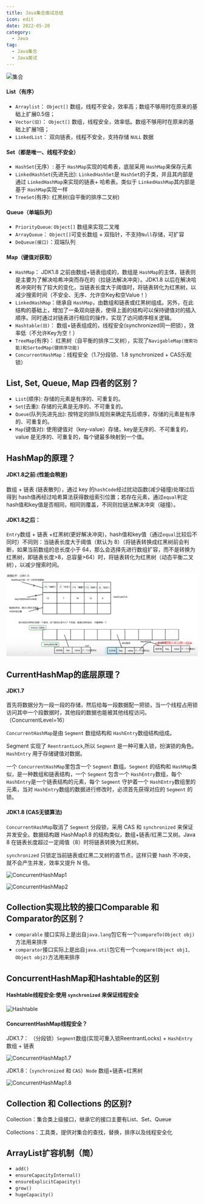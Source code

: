 ```yaml
---
title: Java集合面试总结
icon: edit
date: 2022-05-20
category:
  - Java
tag:
  - Java集合
  - Java面试
---
```


![集合](https://nevermore-picbed-1304219157.cos.ap-guangzhou.myqcloud.com/20220909143854.png)

#### List（有序）

- `Arraylist`： `Object[]` 数组，线程不安全，效率高；数组不够用时在原来的基础上扩展0.5倍；
- `Vector(旧)`： `Object[]` 数组，线程安全，效率低。数组不够用时在原来的基础上扩展1倍；
- `LinkedList`： 双向链表，线程不安全，支持存储 `NULL` 数据

#### Set（都是唯一、线程不安全）

- `HashSet`(无序）: 基于 `HashMap`实现的哈希表，底层采用 `HashMap`来保存元素
- `LinkedHashSet`(先进先出): `LinkedHashSet`是 `HashSet`的子类，并且其内部是通过 `LinkedHashMap`来实现的链表+ 哈希表。类似于 `LinkedHashMap`其内部是基于 `HashMap`实现一样
- `TreeSet`(有序): 红黑树(自平衡的排序二叉树)

#### Queue（单端队列）

- `PriorityQueue`: `Object[]` 数组来实现二叉堆
- `ArrayQueue`： `Object[]`可变长数组 + 双指针，不支持`Null`存储，可扩容
- `DeQueue(接口)`：双端队列 

#### Map（键值对获取）

- `HashMap`： JDK1.8 之前由数组+链表组成的，数组是 `HashMap`的主体，链表则是主要为了解决哈希冲突而存在的（拉链法解决冲突）。JDK1.8 以后在解决哈希冲突时有了较大的变化，当链表长度大于阈值时，将链表转化为红黑树，以减少搜索时间（不安全、无序、允许空Key和空Value！）
- `LinkedHashMap`：继承自 `HashMap`，由数组和链表或红黑树组成。另外，在此结构的基础上，增加了一条双向链表，使得上面的结构可以保持键值对的插入顺序。同时通过对链表进行相应的操作，实现了访问顺序相关逻辑。
- `Hashtable(旧)`： 数组+链表组成的，线程安全(synchronized同一把锁），效率低（不允许Key为空！）
- `TreeMap`(有序)： 红黑树（自平衡的排序二叉树），实现了`NavigableMap(搜索功能)和SortedMap(键排序功能)`
- `ConcurrentHashMap`：线程安全（1.7分段锁、1.8 synchronized + CAS乐观锁）

## List, Set, Queue, Map 四者的区别？

- `List`(顺序): 存储的元素是有序的、可重复的。
- `Set`(去重): 存储的元素是无序的、不可重复的。
- `Queue`(队列先进先出): 按特定的排队规则来确定先后顺序，存储的元素是有序的、可重复的。
- `Map`(键值对): 使用键值对（key-value）存储，key是无序的、不可重复的，value 是无序的、可重复的，每个键最多映射到一个值。

## HashMap的原理？

#### JDK1.8之前:(性能会稍差) 

数组 + 链表 (链表散列），通过 key 的`hashCode`经过扰动函数(减少碰撞)处理过后得到 hash值再经过哈希算法获得数组索引位置；若存在元素，通过`equal`判定hash值和key值是否相同，相同则覆盖，不同则拉链法解决冲突（碰撞）。

#### JDK1.8之后：

`Entry`数组 + 链表 +红黑树(更好解决冲突)，hash值和key值（通过`equal`比较后不同时）不同则：当链表长度大于阈值（默认为 8）（将链表转换成红黑树前会判断，如果当前数组的总长度小于 64，那么会选择先进行数组扩容，而不是转换为红黑树，即链表长度>8，总容量>64）时，将链表转化为红黑树（动态平衡二叉树），以减少搜索时间。

  ![HashMap](../back-end/public/HashMap.png)

## CurrentHashMap的底层原理？

#### JDK1.7

首先将数据分为一段一段的存储，然后给每一段数据配一把锁，当一个线程占用锁访问其中一个段数据时，其他段的数据也能被其他线程访问。（ConcurrentLevel=16）

`ConcurrentHashMap`是由 `Segment` 数组结构和 `HashEntry`数组结构组成。

Segment 实现了 `ReentrantLock`,所以 `Segment` 是一种可重入锁，扮演锁的角色。`HashEntry` 用于存储键值对数据。

一个 `ConcurrentHashMap`里包含一个 `Segment` 数组。`Segment` 的结构和 `HashMap`类似，是一种数组和链表结构，一个 `Segment` 包含一个 `HashEntry`数组，每个 `HashEntry`是一个链表结构的元素，每个 `Segment` 守护着一个 `HashEntry`数组里的元素，当对 `HashEntry`数组的数据进行修改时，必须首先获得对应的 `Segment` 的锁。

#### JDK1.8 (CAS无锁算法)

`ConcurrentHashMap`取消了 `Segment` 分段锁，采用 CAS 和 `synchronized` 来保证并发安全。数据结构跟 HashMap1.8 的结构类似，数组+链表/红黑二叉树。Java 8 在链表长度超过一定阈值（8）时将链表转换为红黑树。

`synchronized` 只锁定当前链表或红黑二叉树的首节点，这样只要 hash 不冲突，就不会产生并发，效率又提升 N 倍。

![ConcurrentHashMap1](https://nevermore-picbed-1304219157.cos.ap-guangzhou.myqcloud.com/currentMap_f-25cDon5g.PNG)

![ConcurrentHashMap2](https://nevermore-picbed-1304219157.cos.ap-guangzhou.myqcloud.com/2_sGwmqsZLei.PNG)

## Collection实现比较的接口Comparable 和 Comparator的区别？

- `comparable` 接口实际上是出自`java.lang`包它有一个`compareTo(Object obj)`方法用来排序
- `comparator`接口实际上是出自`java.util`包它有一个`compare(Object obj1, Object obj2)`方法用来排序

## ConcurrentHashMap和Hashtable的区别

#### Hashtable线程安全:使用 `synchronized` 来保证线程安全

![Hashtable](https://nevermore-picbed-1304219157.cos.ap-guangzhou.myqcloud.com/1_caHVHB15Yk.PNG)

#### ConcurrentHashMap线程安全？

JDK1.7： （分段锁）`Segment`数组(实现可重入锁ReentrantLocks) + `HashEntry`数组 + 链表

![ConcurrentHashMap1.7](https://nevermore-picbed-1304219157.cos.ap-guangzhou.myqcloud.com/2_acz9dqi_R2.PNG)

JDK1.8：（`synchronized` 和 `CAS`）`Node` 数组+链表+红黑树

![ConcurrentHashMap1.8](https://nevermore-picbed-1304219157.cos.ap-guangzhou.myqcloud.com/3_OrqtMkCp2K.PNG)

## Collection 和 Collections 的区别?

  Collection：集合类上级接口，继承它的接口主要有List、Set、Queue

  Collections：工具类，提供对集合的查找，替换，排序以及线程安全化

## ArrayList扩容机制（简）

- `add()`
- `ensureCapacityInternal()`
- `ensureExplicitCapacity()`
- `grow()`
- `hugeCapacity()`
